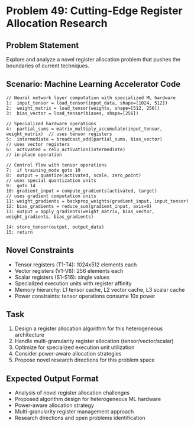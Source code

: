 # Problem 49: Cutting-Edge Register Allocation Research

## Problem Statement
Explore and analyze a novel register allocation problem that pushes the boundaries of current techniques.

## Scenario: Machine Learning Accelerator Code
```
// Neural network layer computation with specialized ML hardware
1:  input_tensor = load_tensor(input_data, shape=[1024, 512])
2:  weight_matrix = load_tensor(weights, shape=[512, 256])
3:  bias_vector = load_tensor(biases, shape=[256])

// Specialized hardware operations
4:  partial_sums = matrix_multiply_accumulate(input_tensor, weight_matrix)  // uses tensor registers
5:  intermediate = broadcast_add(partial_sums, bias_vector)                // uses vector registers
6:  activated = relu_activation(intermediate)                              // in-place operation

// Control flow with tensor operations
7:  if training_mode goto 10
8:  output = quantize(activated, scale, zero_point)                        // uses special quantization units
9:  goto 14
10: gradient_input = compute_gradients(activated, target)                  // uses gradient computation units
11: weight_gradients = backprop_weights(gradient_input, input_tensor)
12: bias_gradients = reduce_sum(gradient_input, axis=0)
13: output = apply_gradients(weight_matrix, bias_vector, weight_gradients, bias_gradients)

14: store_tensor(output, output_data)
15: return
```

## Novel Constraints
- Tensor registers (T1-T4): 1024x512 elements each
- Vector registers (V1-V8): 256 elements each
- Scalar registers (S1-S16): single values
- Specialized execution units with register affinity
- Memory hierarchy: L1 tensor cache, L2 vector cache, L3 scalar cache
- Power constraints: tensor operations consume 10x power

## Task
1. Design a register allocation algorithm for this heterogeneous architecture
2. Handle multi-granularity register allocation (tensor/vector/scalar)
3. Optimize for specialized execution unit utilization
4. Consider power-aware allocation strategies
5. Propose novel research directions for this problem space

## Expected Output Format
- Analysis of novel register allocation challenges
- Proposed algorithm design for heterogeneous ML hardware
- Power-aware allocation strategy
- Multi-granularity register management approach
- Research directions and open problems identification